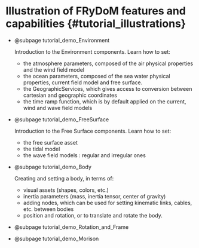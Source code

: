Illustration of FRyDoM features and capabilities {#tutorial_illustrations}
==========================

-   @subpage tutorial_demo_Environment

    Introduction to the Environment components. Learn how to set:
    - the atmosphere parameters, composed of the air physical properties and the wind field model
    - the ocean parameters, composed of the sea water physical properties, current field model and free surface.
    - the GeographicServices, which gives access to conversion between cartesian and geographic coordinates
    - the time ramp function, which is by default applied on the current, wind and wave field models
    
-   @subpage tutorial_demo_FreeSurface

    Introduction to the Free Surface components. Learn how to set:
    - the free surface asset
    - the tidal model
    - the wave field models : regular and irregular ones
    
-   @subpage tutorial_demo_Body

    Creating and setting a body, in terms of:
    - visual assets (shapes, colors, etc.)
    - inertia parameters (mass, inertia tensor, center of gravity)
    - adding nodes, which can be used for setting kinematic links, cables, etc. between bodies
    - position and rotation, or to translate and rotate the body.

-   @subpage tutorial_demo_Rotation_and_Frame
    
-   @subpage tutorial_demo_Morison

